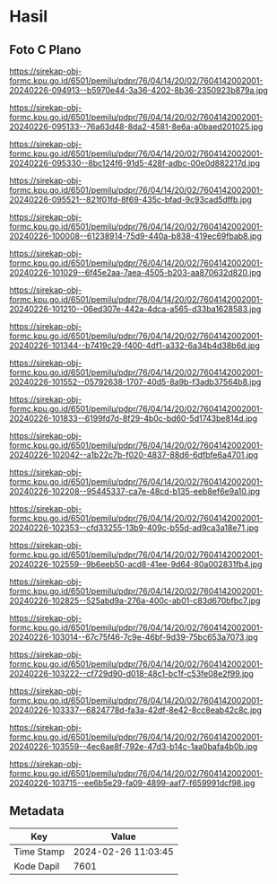 # Hasil

## Foto C Plano

https://sirekap-obj-formc.kpu.go.id/6501/pemilu/pdpr/76/04/14/20/02/7604142002001-20240226-094913--b5970e44-3a36-4202-8b36-2350923b879a.jpg

https://sirekap-obj-formc.kpu.go.id/6501/pemilu/pdpr/76/04/14/20/02/7604142002001-20240226-095133--76a63d48-8da2-4581-8e6a-a0baed201025.jpg

https://sirekap-obj-formc.kpu.go.id/6501/pemilu/pdpr/76/04/14/20/02/7604142002001-20240226-095330--8bc124f6-91d5-428f-adbc-00e0d882217d.jpg

https://sirekap-obj-formc.kpu.go.id/6501/pemilu/pdpr/76/04/14/20/02/7604142002001-20240226-095521--821f01fd-8f69-435c-bfad-9c93cad5dffb.jpg

https://sirekap-obj-formc.kpu.go.id/6501/pemilu/pdpr/76/04/14/20/02/7604142002001-20240226-100008--61238914-75d9-440a-b838-419ec69fbab8.jpg

https://sirekap-obj-formc.kpu.go.id/6501/pemilu/pdpr/76/04/14/20/02/7604142002001-20240226-101029--6f45e2aa-7aea-4505-b203-aa870632d820.jpg

https://sirekap-obj-formc.kpu.go.id/6501/pemilu/pdpr/76/04/14/20/02/7604142002001-20240226-101210--06ed307e-442a-4dca-a565-d33ba1628583.jpg

https://sirekap-obj-formc.kpu.go.id/6501/pemilu/pdpr/76/04/14/20/02/7604142002001-20240226-101344--b7419c29-f400-4df1-a332-6a34b4d38b6d.jpg

https://sirekap-obj-formc.kpu.go.id/6501/pemilu/pdpr/76/04/14/20/02/7604142002001-20240226-101552--05792638-1707-40d5-8a9b-f3adb37564b8.jpg

https://sirekap-obj-formc.kpu.go.id/6501/pemilu/pdpr/76/04/14/20/02/7604142002001-20240226-101833--6199fd7d-8f29-4b0c-bd60-5d1743be814d.jpg

https://sirekap-obj-formc.kpu.go.id/6501/pemilu/pdpr/76/04/14/20/02/7604142002001-20240226-102042--a1b22c7b-f020-4837-88d6-6dfbfe6a4701.jpg

https://sirekap-obj-formc.kpu.go.id/6501/pemilu/pdpr/76/04/14/20/02/7604142002001-20240226-102208--95445337-ca7e-48cd-b135-eeb8ef6e9a10.jpg

https://sirekap-obj-formc.kpu.go.id/6501/pemilu/pdpr/76/04/14/20/02/7604142002001-20240226-102353--cfd33255-13b9-409c-b55d-ad9ca3a18e71.jpg

https://sirekap-obj-formc.kpu.go.id/6501/pemilu/pdpr/76/04/14/20/02/7604142002001-20240226-102559--9b6eeb50-acd8-41ee-9d64-80a002831fb4.jpg

https://sirekap-obj-formc.kpu.go.id/6501/pemilu/pdpr/76/04/14/20/02/7604142002001-20240226-102825--525abd9a-276a-400c-ab01-c83d670bfbc7.jpg

https://sirekap-obj-formc.kpu.go.id/6501/pemilu/pdpr/76/04/14/20/02/7604142002001-20240226-103014--67c75f46-7c9e-46bf-9d39-75bc653a7073.jpg

https://sirekap-obj-formc.kpu.go.id/6501/pemilu/pdpr/76/04/14/20/02/7604142002001-20240226-103222--cf729d90-d018-48c1-bc1f-c53fe08e2f99.jpg

https://sirekap-obj-formc.kpu.go.id/6501/pemilu/pdpr/76/04/14/20/02/7604142002001-20240226-103337--6824778d-fa3a-42df-8e42-8cc8eab42c8c.jpg

https://sirekap-obj-formc.kpu.go.id/6501/pemilu/pdpr/76/04/14/20/02/7604142002001-20240226-103559--4ec6ae8f-792e-47d3-b14c-1aa0bafa4b0b.jpg

https://sirekap-obj-formc.kpu.go.id/6501/pemilu/pdpr/76/04/14/20/02/7604142002001-20240226-103715--ee6b5e29-fa09-4899-aaf7-f659991dcf98.jpg


## Metadata

| Key        | Value               |
| ---------- | ------------------- |
| Time Stamp | 2024-02-26 11:03:45 |
| Kode Dapil | 7601                |



